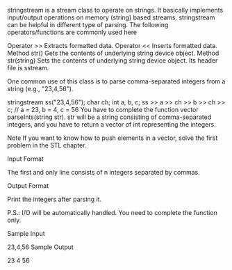 stringstream is a stream class to operate on strings. It basically implements input/output operations on memory (string) based streams. stringstream can be helpful in different type of parsing. The following operators/functions are commonly used here

Operator >> Extracts formatted data.
Operator << Inserts formatted data.
Method str() Gets the contents of underlying string device object.
Method str(string) Sets the contents of underlying string device object.
Its header file is sstream.

One common use of this class is to parse comma-separated integers from a string (e.g., "23,4,56").

stringstream ss("23,4,56");
char ch;
int a, b, c;
ss >> a >> ch >> b >> ch >> c;  // a = 23, b = 4, c = 56
You have to complete the function vector parseInts(string str). str will be a string consisting of comma-separated integers, and you have to return a vector of int representing the integers.

Note If you want to know how to push elements in a vector, solve the first problem in the STL chapter.

Input Format

The first and only line consists of n integers separated by commas.

Output Format

Print the integers after parsing it. 

P.S.: I/O will be automatically handled. You need to complete the function only.

Sample Input

23,4,56
Sample Output

23
4
56
